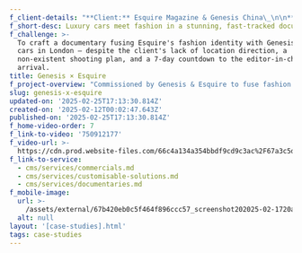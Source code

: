 ```yaml
---
f_client-details: "**Client:** Esquire Magazine & Genesis China\_\n\n**Production Country:** UK\_\n\n**Project Type:** Brand documentary\_\n\n**Service Type:** One-Stop Solution"
f_short-desc: Luxury cars meet fashion in a stunning, fast-tracked documentary.
f_challenge: >-
  To craft a documentary fusing Esquire's fashion identity with Genesis' luxury
  cars in London ‒ despite the client's lack of location direction, a
  non-existent shooting plan, and a 7-day countdown to the editor-in-chief's
  arrival.
title: Genesis × Esquire
f_project-overview: "Commissioned by Genesis & Esquire to fuse fashion and automotive elegance in London, we leveraged bi-cultural expertise to solve the client's location uncertainty. Blending local insights with cross-industry creativity, we curated iconic yet niche settings ‒ Savile Row's bespoke ateliers juxtaposed with Genesis cars against London's dynamic backdrops. With rapid coordination, we secured permits, enlisted a last-minute drone operator for sweeping aerial shots, and orchestrated cinematic scenes. Live updates with the editor-in-chief ensured alignment, while agile problem-solving turned logistical chaos into a cohesive vision. The result? A visually arresting, culturally sharp film delivered in record time, proving how strategic local expertise transforms ambiguity into art.\_\n\n‍"
slug: genesis-x-esquire
updated-on: '2025-02-25T17:13:30.814Z'
created-on: '2025-02-12T00:02:47.643Z'
published-on: '2025-02-25T17:13:30.814Z'
f_home-video-order: 7
f_link-to-video: '750912177'
f_video-url: >-
  https://cdn.prod.website-files.com/66c4a134a354bbdf9cd9c3ac%2F67a3c5d6b88e9fb9e8381d99_Genesis-transcode.mp4
f_link-to-service:
  - cms/services/commercials.md
  - cms/services/customisable-solutions.md
  - cms/services/documentaries.md
f_mobile-image:
  url: >-
    /assets/external/67b420eb0c5f464f896ccc57_screenshot202025-02-1720at2021.03.57.avif
  alt: null
layout: '[case-studies].html'
tags: case-studies
---
```



